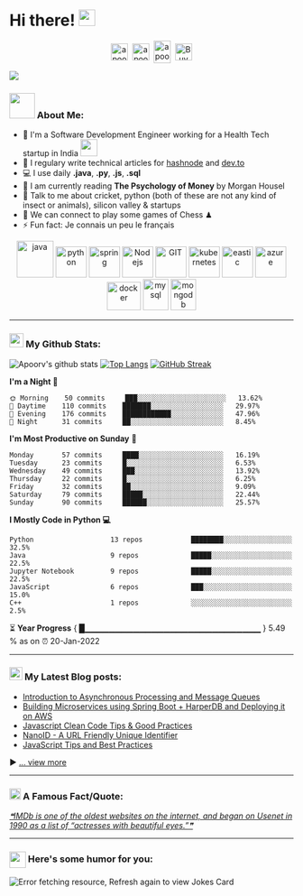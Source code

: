 # Hi there! <img src="https://github.com/TheDudeThatCode/TheDudeThatCode/blob/master/Assets/Hi.gif" width="29px">
<p align="center">
<a href="https://twitter.com/apoorv__tyagi" target="blank"><img align="center" src="https://cdn.jsdelivr.net/npm/simple-icons@3.0.1/icons/twitter.svg" alt="apoorv__tyagi" height="30" width="30" /></a>&nbsp;
<a href="https://linkedin.com/in/apoorvtyagi" target="blank"><img align="center" src="https://cdn.jsdelivr.net/npm/simple-icons@3.0.1/icons/linkedin.svg" alt="apoorvtyagi" height="30" width="30" /></a>&nbsp;
<a href="http://discord.com/users/apoorv#4040" target="blank"><img align="center" src="https://cdn.jsdelivr.net/npm/simple-icons@3.0.1/icons/discord.svg" alt="apoorv#4040" height="40" width="30" /></a>&nbsp;
<a href="https://www.buymeacoffee.com/apoorvtyagi"><img align="center" alt="Buy me a Coffee" width="30px" src="https://cdn.jsdelivr.net/npm/simple-icons@3.0.1/icons/buymeacoffee.svg" /></a>
</p>

![](https://camo.githubusercontent.com/992babdffd8c74a1502de375fbdf7e4d54773242/68747470733a2f2f6d656469612e67697068792e636f6d2f6d656469612f53576f536b4e36447854737a71494b4571762f67697068792e676966)

### <img src="https://github.com/TheDudeThatCode/TheDudeThatCode/blob/master/Assets/Developer.gif" width="45px"> About Me:
- 🏦 I'm a Software Development Engineer working for a Health Tech startup in India 
      <img src="https://media.giphy.com/media/WUlplcMpOCEmTGBtBW/giphy.gif" width="30">
- 📝 I regulary write technical articles for [hashnode](https://apoorvtyagi.tech/) and [dev.to](https://dev.to/apoorvtyagi)
- 💻 I use daily **.java**, **.py**, **.js**, **.sql**
- 📖 I am currently reading **The Psychology of Money** by Morgan Housel
- 💬 Talk to me about cricket, python (both of these are not any kind of insect or animals), silicon valley & startups
- 👯 We can connect to play some games of Chess ♟
- ⚡ Fun fact: Je connais un peu le français

<p align="center">
      <img src="https://www.vectorlogo.zone/logos/java/java-icon.svg" alt="java" width="65" height="65"/> 
      <img src="https://www.vectorlogo.zone/logos/python/python-icon.svg" alt="python" width="55" height="55"/>
      <img src="https://www.vectorlogo.zone/logos/springio/springio-icon.svg" alt="spring" width="55" height="55"/>
      <img src="https://www.vectorlogo.zone/logos/nodejs/nodejs-icon.svg" alt="Nodejs" width="55" height="55"/>
      <img src="https://www.vectorlogo.zone/logos/git-scm/git-scm-icon.svg" alt="GIT" width="55" height="55"/> 
      <img src="https://www.vectorlogo.zone/logos/kubernetes/kubernetes-icon.svg" alt="kubernetes" width="55" height="55"/>
      <img src="https://www.vectorlogo.zone/logos/elastic/elastic-icon.svg" alt="eastic" width="55" height="55"/>
      <img src="https://www.vectorlogo.zone/logos/microsoft_azure/microsoft_azure-icon.svg" alt="azure" width="55" height="55"/>
      <img src="https://www.vectorlogo.zone/logos/docker/docker-official.svg" alt="docker" width="60" height="50"/>
      <img src="https://www.vectorlogo.zone/logos/mysql/mysql-icon.svg" alt="mysql" width="45" height="55"/>
      <img src="https://www.vectorlogo.zone/logos/mongodb/mongodb-icon.svg" alt="mongodb" width="45" height="55"/>
</p>

---
### <img src='https://media1.giphy.com/media/du3J3cXyzhj75IOgvA/giphy.gif?cid=ecf05e47x2g034i9pzwtzzsd3xgg2w9nr94t4tflbbgo3008&rid=giphy.gif' width='25px'> My Github Stats:
![Apoorv's github stats](https://github-readme-stats.vercel.app/api?username=apoorvtyagi&show_icons=true&title_color=ffc857&icon_color=8ac926&text_color=daf7dc&bg_color=151515&hide=issues&count_private=true&include_all_commits=true)
[![Top Langs](https://github-readme-stats.vercel.app/api/top-langs/?username=apoorvtyagi&layout=compact&text_color=daf7dc&bg_color=151515&hide=css,html,php)](https://github.com/anuraghazra/github-readme-stats)
[![GitHub Streak](https://github-readme-streak-stats.herokuapp.com/?user=ApoorvTyagi&theme=dark)](https://git.io/streak-stats)

<!--START_SECTION:waka-->
**I'm a Night 🦉** 

```text
🌞 Morning    50 commits     ███░░░░░░░░░░░░░░░░░░░░░░   13.62% 
🌆 Daytime    110 commits    ███████░░░░░░░░░░░░░░░░░░   29.97% 
🌃 Evening    176 commits    ████████████░░░░░░░░░░░░░   47.96% 
🌙 Night      31 commits     ██░░░░░░░░░░░░░░░░░░░░░░░   8.45%

```
**I'm Most Productive on Sunday** 📅 

```text
Monday       57 commits     ████░░░░░░░░░░░░░░░░░░░░░   16.19% 
Tuesday      23 commits     █░░░░░░░░░░░░░░░░░░░░░░░░   6.53% 
Wednesday    49 commits     ███░░░░░░░░░░░░░░░░░░░░░░   13.92% 
Thursday     22 commits     █░░░░░░░░░░░░░░░░░░░░░░░░   6.25% 
Friday       32 commits     ██░░░░░░░░░░░░░░░░░░░░░░░   9.09% 
Saturday     79 commits     █████░░░░░░░░░░░░░░░░░░░░   22.44% 
Sunday       90 commits     ██████░░░░░░░░░░░░░░░░░░░   25.57%

```


**I Mostly Code in Python 💻** 

```text
Python                   13 repos            ████████░░░░░░░░░░░░░░░░░   32.5% 
Java                     9 repos             █████░░░░░░░░░░░░░░░░░░░░   22.5% 
Jupyter Notebook         9 repos             █████░░░░░░░░░░░░░░░░░░░░   22.5% 
JavaScript               6 repos             ███░░░░░░░░░░░░░░░░░░░░░░   15.0% 
C++                      1 repos             ░░░░░░░░░░░░░░░░░░░░░░░░░   2.5%

```



<!--END_SECTION:waka-->

⏳ **Year Progress** { █▁▁▁▁▁▁▁▁▁▁▁▁▁▁▁▁▁▁▁▁▁▁▁▁▁▁▁▁▁ } 5.49 % as on ⏰ 20-Jan-2022

---

### <img src = "https://media1.giphy.com/media/JZ40cnfnN11KycrvMF/giphy.gif?cid=ecf05e47a0n3gi1bfqntqmob8g9aid1oyj2wr3ds3mg700bl&rid=giphy.gif" width = 23px> My Latest Blog posts:
<!-- BLOG-POST-LIST:START -->
- [Introduction to Asynchronous Processing and Message Queues](https://apoorvtyagi.tech/introduction-to-asynchronous-processing-and-message-queues)
- [Building Microservices using Spring Boot + HarperDB and Deploying it on AWS](https://apoorvtyagi.tech/building-microservices-using-spring-boot-harperdb-and-deploying-it-on-aws)
- [Javascript Clean Code Tips &amp; Good Practices](https://apoorvtyagi.tech/javascript-clean-code-tips-and-good-practices)
- [NanoID - A URL Friendly Unique Identifier](https://apoorvtyagi.tech/nanoid-url-friendly-unique-id)
- [JavaScript Tips and Best Practices](https://apoorvtyagi.tech/javascript-tips-and-best-practices)
<!-- BLOG-POST-LIST:END -->

▶ [... view more](https://apoorvtyagi.tech/)

---

### <img alt="GIF" src="https://github.com/TheDudeThatCode/TheDudeThatCode/blob/master/Assets/hmm.gif" width="20vw" /> A Famous Fact/Quote:
<a href="https://github.com/marketplace/actions/quote-readme">
<!--STARTS_HERE_QUOTE_README-->
<i>❝IMDb is one of the oldest websites on the internet, and began on Usenet in 1990 as a list of “actresses with beautiful eyes.”❞</i>
<!--ENDS_HERE_QUOTE_README-->
</a>

---

### <img align ='center' src='https://media2.giphy.com/media/UQDSBzfyiBKvgFcSTw/giphy.gif?cid=ecf05e47p3cd513axbek3f56ti3jzizq8hincw20jauyyfyw&rid=giphy.gif' width ='29px'> Here's some humor for you:
<img src="https://readme-jokes.vercel.app/api" alt="Error fetching resource, Refresh again to view Jokes Card" />

